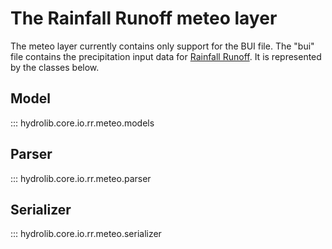 # The Rainfall Runoff meteo layer
The meteo layer currently contains only support for the BUI file.
The "bui" file contains the precipitation input data for [Rainfall Runoff](glossary.md#rainfall-runoff).
It is represented by the classes below.

## Model
::: hydrolib.core.io.rr.meteo.models

## Parser
::: hydrolib.core.io.rr.meteo.parser

## Serializer
::: hydrolib.core.io.rr.meteo.serializer